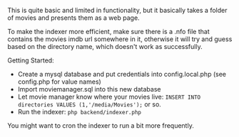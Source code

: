 This is quite basic and limited in functionality, but it basically takes a folder of movies and presents them as a web page.

To make the indexer more efficient, make sure there is a .nfo file that contains the movies imdb url somewhere in it, otherwise it will try and guess based on the directory name, which doesn't work as successfully.


Getting Started:

- Create a mysql database and put credentials into config.local.php (see config.php for value names)
- Import moviemanager.sql into this new database
- Let movie manager know where your movies live: `INSERT INTO directories VALUES (1,'/media/Movies');` or so.
- Run the indexer: `php backend/indexer.php`

You might want to cron the indexer to run a bit more frequently.